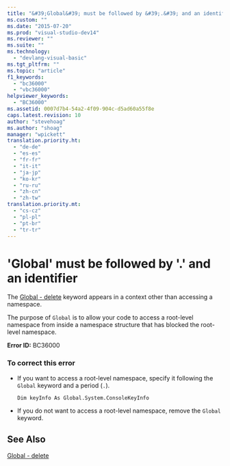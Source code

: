 ```yaml
---
title: "&#39;Global&#39; must be followed by &#39;.&#39; and an identifier | Microsoft Docs"
ms.custom: ""
ms.date: "2015-07-20"
ms.prod: "visual-studio-dev14"
ms.reviewer: ""
ms.suite: ""
ms.technology: 
  - "devlang-visual-basic"
ms.tgt_pltfrm: ""
ms.topic: "article"
f1_keywords: 
  - "bc36000"
  - "vbc36000"
helpviewer_keywords: 
  - "BC36000"
ms.assetid: 0007d7b4-54a2-4f09-904c-d5ad60a55f8e
caps.latest.revision: 10
author: "stevehoag"
ms.author: "shoag"
manager: "wpickett"
translation.priority.ht: 
  - "de-de"
  - "es-es"
  - "fr-fr"
  - "it-it"
  - "ja-jp"
  - "ko-kr"
  - "ru-ru"
  - "zh-cn"
  - "zh-tw"
translation.priority.mt: 
  - "cs-cz"
  - "pl-pl"
  - "pt-br"
  - "tr-tr"
---
```

# &#39;Global&#39; must be followed by &#39;.&#39; and an identifier
The [Global - delete](http://msdn.microsoft.com/en-us/18c8ba14-40f6-4978-8096-6a5852324635) keyword appears in a context other than accessing a namespace.  
  
 The purpose of `Global` is to allow your code to access a root-level namespace from inside a namespace structure that has blocked the root-level namespace.  
  
 **Error ID:** BC36000  
  
### To correct this error  
  
-   If you want to access a root-level namespace, specify it following the `Global` keyword and a period (`.`).  
  
    ```  
    Dim keyInfo As Global.System.ConsoleKeyInfo  
    ```  
  
-   If you do not want to access a root-level namespace, remove the `Global` keyword.  
  
## See Also  
 [Global - delete](http://msdn.microsoft.com/en-us/18c8ba14-40f6-4978-8096-6a5852324635)